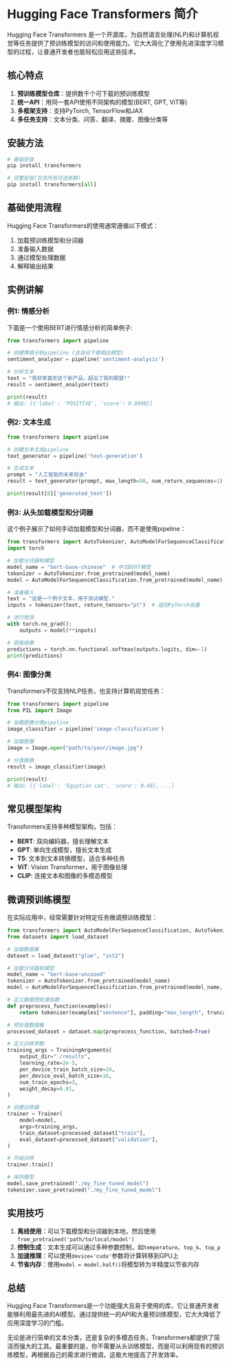 # Hugging Face Transformers 简介

Hugging Face Transformers 是一个开源库，为自然语言处理(NLP)和计算机视觉等任务提供了预训练模型的访问和使用能力。它大大简化了使用先进深度学习模型的过程，让普通开发者也能轻松应用这些技术。

## 核心特点

1. **预训练模型仓库**：提供数千个可下载的预训练模型
2. **统一API**：用同一套API使用不同架构的模型(BERT, GPT, ViT等)
3. **多框架支持**：支持PyTorch, TensorFlow和JAX
4. **多任务支持**：文本分类、问答、翻译、摘要、图像分类等

## 安装方法

```python
# 基础安装
pip install transformers

# 完整安装(包含所有可选依赖)
pip install transformers[all]
```

## 基础使用流程

Hugging Face Transformers的使用通常遵循以下模式：

1. 加载预训练模型和分词器
2. 准备输入数据
3. 通过模型处理数据
4. 解释输出结果

## 实例讲解

### 例1: 情感分析

下面是一个使用BERT进行情感分析的简单例子:

```python
from transformers import pipeline

# 创建情感分析pipeline (会自动下载相应模型)
sentiment_analyzer = pipeline('sentiment-analysis')

# 分析文本
text = "我非常喜欢这个新产品，超出了我的期望!"
result = sentiment_analyzer(text)

print(result)
# 输出: [{'label': 'POSITIVE', 'score': 0.9998}]
```

### 例2: 文本生成

```python
from transformers import pipeline

# 创建文本生成pipeline
text_generator = pipeline('text-generation')

# 生成文本
prompt = "人工智能的未来将会"
result = text_generator(prompt, max_length=50, num_return_sequences=1)

print(result[0]['generated_text'])
```

### 例3: 从头加载模型和分词器

这个例子展示了如何手动加载模型和分词器，而不是使用pipeline：

```python
from transformers import AutoTokenizer, AutoModelForSequenceClassification
import torch

# 加载分词器和模型
model_name = "bert-base-chinese"  # 中文BERT模型
tokenizer = AutoTokenizer.from_pretrained(model_name)
model = AutoModelForSequenceClassification.from_pretrained(model_name)

# 准备输入
text = "这是一个例子文本，用于测试模型."
inputs = tokenizer(text, return_tensors="pt")  # 返回PyTorch张量

# 进行预测
with torch.no_grad():
    outputs = model(**inputs)

# 获取结果
predictions = torch.nn.functional.softmax(outputs.logits, dim=-1)
print(predictions)
```

### 例4: 图像分类

Transformers不仅支持NLP任务，也支持计算机视觉任务：

```python
from transformers import pipeline
from PIL import Image

# 加载图像分类pipeline
image_classifier = pipeline('image-classification')

# 加载图像
image = Image.open("path/to/your/image.jpg")

# 分类图像
result = image_classifier(image)

print(result)
# 输出: [{'label': 'Egyptian cat', 'score': 0.49}, ...]
```

## 常见模型架构

Transformers支持多种模型架构，包括：

- **BERT**: 双向编码器，擅长理解文本
- **GPT**: 单向生成模型，擅长文本生成
- **T5**: 文本到文本转换模型，适合多种任务
- **ViT**: Vision Transformer，用于图像处理
- **CLIP**: 连接文本和图像的多模态模型

## 微调预训练模型

在实际应用中，经常需要针对特定任务微调预训练模型：

```python
from transformers import AutoModelForSequenceClassification, AutoTokenizer, Trainer, TrainingArguments
from datasets import load_dataset

# 加载数据集
dataset = load_dataset("glue", "sst2")

# 加载分词器和模型
model_name = "bert-base-uncased"
tokenizer = AutoTokenizer.from_pretrained(model_name)
model = AutoModelForSequenceClassification.from_pretrained(model_name, num_labels=2)

# 定义数据预处理函数
def preprocess_function(examples):
    return tokenizer(examples["sentence"], padding="max_length", truncation=True)

# 预处理数据集
processed_dataset = dataset.map(preprocess_function, batched=True)

# 定义训练参数
training_args = TrainingArguments(
    output_dir="./results",
    learning_rate=2e-5,
    per_device_train_batch_size=16,
    per_device_eval_batch_size=16,
    num_train_epochs=3,
    weight_decay=0.01,
)

# 创建训练器
trainer = Trainer(
    model=model,
    args=training_args,
    train_dataset=processed_dataset["train"],
    eval_dataset=processed_dataset["validation"],
)

# 开始训练
trainer.train()

# 保存模型
model.save_pretrained("./my_fine_tuned_model")
tokenizer.save_pretrained("./my_fine_tuned_model")
```

## 实用技巧

1. **离线使用**：可以下载模型和分词器到本地，然后使用`from_pretrained('path/to/local/model')`
2. **控制生成**：文本生成可以通过多种参数控制，如`temperature`、`top_k`、`top_p`
3. **加速推理**：可以使用`device='cuda'`参数将计算转移到GPU上
4. **节省内存**：使用`model = model.half()`将模型转为半精度以节省内存

## 总结

Hugging Face Transformers是一个功能强大且易于使用的库，它让普通开发者能够利用最先进的AI模型。通过提供统一的API和大量预训练模型，它大大降低了应用深度学习的门槛。

无论是进行简单的文本分类，还是复杂的多模态任务，Transformers都提供了简洁而强大的工具。最重要的是，你不需要从头训练模型，而是可以利用现有的预训练模型，再根据自己的需求进行微调，这极大地提高了开发效率。